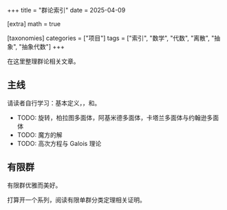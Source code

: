 +++
title = "群论索引"
date = 2025-04-09

[extra]
math = true

[taxonomies]
categories = ["项目"]
tags = ["索引", "数学", "代数", "离散", "抽象", "抽象代数"]
+++

在这里整理群论相关文章。

## 主线
请读者自行学习：基本定义，，和。
- TODO: 旋转，柏拉图多面体，阿基米德多面体，卡塔兰多面体与约翰逊多面体
- TODO: 魔方的解
- TODO: 高次方程与 Galois 理论

## 有限群
有限群优雅而美好。

打算开一个系列，阅读有限单群分类定理相关证明。

